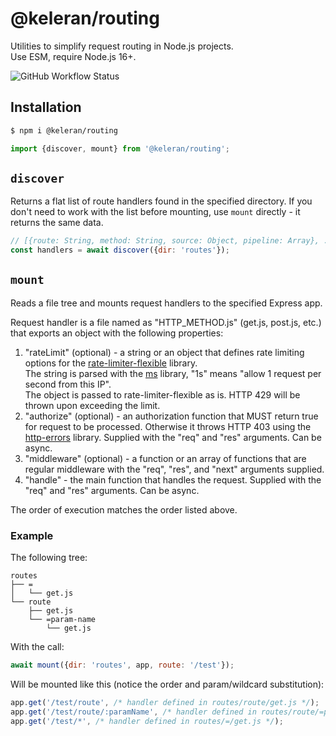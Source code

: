 # @keleran/routing

Utilities to simplify request routing in Node.js projects.  
Use ESM, require Node.js 16+.

![GitHub Workflow Status](https://img.shields.io/github/workflow/status/dchekanov/routing/Test)

## Installation

```bash
$ npm i @keleran/routing
```

```javascript
import {discover, mount} from '@keleran/routing';
```

## `discover`

Returns a flat list of route handlers found in the specified directory. 
If you don't need to work with the list before mounting, use `mount` directly - it returns the same data.

```javascript
// [{route: String, method: String, source: Object, pipeline: Array}, ...]
const handlers = await discover({dir: 'routes'});
```

## `mount`

Reads a file tree and mounts request handlers to the specified Express app.

Request handler is a file named as "HTTP_METHOD.js" (get.js, post.js, etc.) that exports an object
with the following properties:

1. "rateLimit" (optional) - a string or an object that defines rate limiting options 
for the [rate-limiter-flexible](https://github.com/animir/node-rate-limiter-flexible) library.  
The string is parsed with the [ms](https://github.com/vercel/ms) library, 
"1s" means "allow 1 request per second from this IP".  
The object is passed to rate-limiter-flexible as is. HTTP 429 will be thrown upon exceeding the limit.
2. "authorize" (optional) - an authorization function that MUST return true for request to be processed.
Otherwise it throws HTTP 403 using the [http-errors](https://github.com/jshttp/http-errors) library. 
Supplied with the "req" and "res" arguments. Can be async.
3. "middleware" (optional) - a function or an array of functions that are regular middleware 
with the "req", "res", and "next" arguments supplied.
4. "handle" - the main function that handles the request. Supplied with the "req" and "res" arguments. Can be async.

The order of execution matches the order listed above.

### Example

The following tree:

```
routes
├── =
│   └── get.js
└── route
    ├── get.js
    └── =param-name
        └── get.js
``` 

With the call:

```javascript
await mount({dir: 'routes', app, route: '/test'});
```
 
Will be mounted like this (notice the order and param/wildcard substitution):
 
```javascript
app.get('/test/route', /* handler defined in routes/route/get.js */);
app.get('/test/route/:paramName', /* handler defined in routes/route/=param-name/get.js */);
app.get('/test/*', /* handler defined in routes/=/get.js */);
```
